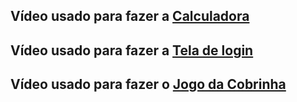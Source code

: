 ## Vídeo usado para fazer a [Calculadora](https://www.youtube.com/watch?v=J08VaQHi4pM)
## Vídeo usado para fazer a [Tela de login](https://youtu.be/ZUGkQHtLS4U?si=SrQmeotbCaSH_90Z)
## Vídeo usado para fazer o [Jogo da Cobrinha](https://www.youtube.com/watch?v=u0HuCKApznc)

